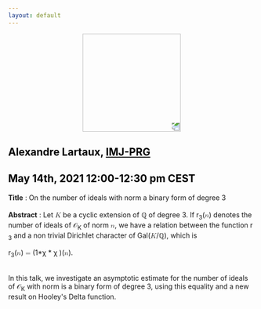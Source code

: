 ```yaml
---
layout: default
---
```


<p align="center">
  <img width="200" height="200" style="transform: rotate(0.5turn);" src="https://upload.wikimedia.org/wikipedia/commons/1/18/Rational_points_of_bounded_height_outside_the_27_lines_on_Clebsch%27s_diagonal_cubic_surface.png">
</p>

## <a style="color:black">Alexandre Lartaux,</a> <a href="https://www.google.com/search?client=firefox-b-d&q=imj-prg" style="color:black">IMJ-PRG</a>
## <c style="color:black">May 14th, 2021  12:00-12:30 pm CEST</c>

<b>Title</b> : On the number of ideals with norm a binary form of degree 3
<br>
<br>
<b>Abstract</b> : Let <math><mi>K</mi></math> be a cyclic extension of &#x211A; of degree 3. If r<math><sub><mi>3</mi></sub></math>(<math><mi>n</mi></math>) denotes the number of ideals of &#119978;<math><sub><mi>K</mi></sub></math> of norm <math><mi>n</mi></math>, we have a relation between the function r<math><sub><mi>3</mi></sub></math> and a non trivial Dirichlet character of Gal(<math><mi>K</mi></math>/&#x211A;), which is <br>
<p>
r<math><sub><mi>3</mi></sub></math>(<math><mi>n</mi></math>)<math><mo>=</mo></math>(1*&#x3C7; * &#x3C7; )(<math><mi>n</mi></math>).
</p>
<br>
In this talk, we investigate an asymptotic estimate for the number of ideals of &#119978;<math><sub><mi>K</mi></sub></math> with norm is a binary form of degree 3, using this equality and a new result on Hooley's Delta function.
